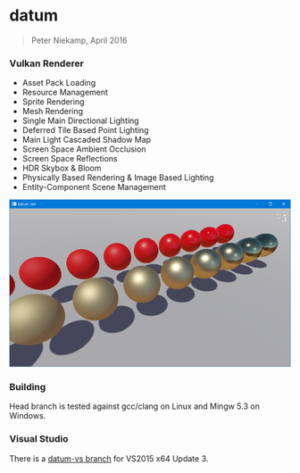 # datum
> Peter Niekamp, April 2016

### Vulkan Renderer
- Asset Pack Loading
- Resource Management
- Sprite Rendering
- Mesh Rendering
- Single Main Directional Lighting
- Deferred Tile Based Point Lighting
- Main Light Cascaded Shadow Map
- Screen Space Ambient Occlusion
- Screen Space Reflections
- HDR Skybox & Bloom
- Physically Based Rendering & Image Based Lighting
- Entity-Component Scene Management

![Datum](/bin/datumtest.png?raw=true "Datum")

### Building
Head branch is tested against gcc/clang on Linux and Mingw 5.3 on Windows.

### Visual Studio
There is a [datum-vs branch](https://github.com/pniekamp/datum/tree/datum-vs) for VS2015 x64 Update 3.
